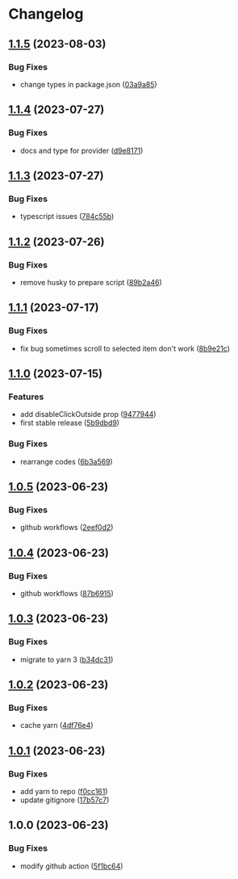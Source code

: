 # Changelog

## [1.1.5](https://github.com/aliakbarazizi/headless-datepicker/compare/v1.1.4...v1.1.5) (2023-08-03)


### Bug Fixes

* change types in package.json ([03a9a85](https://github.com/aliakbarazizi/headless-datepicker/commit/03a9a850a17924f5f9c2e2dbeb87f94e4fe97f76))

## [1.1.4](https://github.com/aliakbarazizi/headless-datepicker/compare/v1.1.3...v1.1.4) (2023-07-27)


### Bug Fixes

* docs and type for provider ([d9e8171](https://github.com/aliakbarazizi/headless-datepicker/commit/d9e8171bb4f7567957a80f60e1a5e63ae9b019ae))

## [1.1.3](https://github.com/aliakbarazizi/headless-datepicker/compare/v1.1.2...v1.1.3) (2023-07-27)


### Bug Fixes

* typescript issues ([784c55b](https://github.com/aliakbarazizi/headless-datepicker/commit/784c55bcde41d075c3403afc57aaec1df1c18f5e))

## [1.1.2](https://github.com/aliakbarazizi/headless-datepicker/compare/v1.1.1...v1.1.2) (2023-07-26)


### Bug Fixes

* remove husky to prepare script ([89b2a46](https://github.com/aliakbarazizi/headless-datepicker/commit/89b2a46aa3bed706c79f99dfe72c21b292181a6a))

## [1.1.1](https://github.com/aliakbarazizi/headless-datepicker/compare/v1.1.0...v1.1.1) (2023-07-17)


### Bug Fixes

* fix bug sometimes scroll to selected item don't work ([8b9e21c](https://github.com/aliakbarazizi/headless-datepicker/commit/8b9e21c062d7c0cc8bf3eb073844b26a0dd84fa5))

## [1.1.0](https://github.com/aliakbarazizi/headless-datepicker/compare/v1.0.5...v1.1.0) (2023-07-15)


### Features

* add disableClickOutside prop ([9477944](https://github.com/aliakbarazizi/headless-datepicker/commit/9477944656dba9fc6a4586442312c7f6d1de1d58))
* first stable release ([5b9dbd9](https://github.com/aliakbarazizi/headless-datepicker/commit/5b9dbd9c832d828d357e25cda0897a5bb871a9e6))


### Bug Fixes

* rearrange codes ([6b3a569](https://github.com/aliakbarazizi/headless-datepicker/commit/6b3a56991605b3f8e0f6515e66e1481f13856d2b))

## [1.0.5](https://github.com/aliakbarazizi/headless-datepicker/compare/v1.0.4...v1.0.5) (2023-06-23)


### Bug Fixes

* github workflows ([2eef0d2](https://github.com/aliakbarazizi/headless-datepicker/commit/2eef0d294311fee90e7207fc703a2188b7829615))

## [1.0.4](https://github.com/aliakbarazizi/headless-datepicker/compare/v1.0.3...v1.0.4) (2023-06-23)


### Bug Fixes

* github workflows ([87b6915](https://github.com/aliakbarazizi/headless-datepicker/commit/87b69157c20966fe80783d83a145bade34891d81))

## [1.0.3](https://github.com/aliakbarazizi/headless-datepicker/compare/v1.0.2...v1.0.3) (2023-06-23)


### Bug Fixes

* migrate to yarn 3 ([b34dc31](https://github.com/aliakbarazizi/headless-datepicker/commit/b34dc3175dc6725430debdfbd9c5e68047acf260))

## [1.0.2](https://github.com/aliakbarazizi/headless-datepicker/compare/v1.0.1...v1.0.2) (2023-06-23)


### Bug Fixes

* cache yarn ([4df76e4](https://github.com/aliakbarazizi/headless-datepicker/commit/4df76e4e8276ffc1f350aba260c515dceecc3760))

## [1.0.1](https://github.com/aliakbarazizi/headless-datepicker/compare/v1.0.0...v1.0.1) (2023-06-23)


### Bug Fixes

* add yarn to repo ([f0cc161](https://github.com/aliakbarazizi/headless-datepicker/commit/f0cc16162f0464ed17435d98def00ae9d753b97b))
* update gitignore ([17b57c7](https://github.com/aliakbarazizi/headless-datepicker/commit/17b57c74c69719fc8750638b5b2e23e49b428d4f))

## 1.0.0 (2023-06-23)


### Bug Fixes

* modify github action ([5f1bc64](https://github.com/aliakbarazizi/headless-datepicker/commit/5f1bc64363025bca49c7d9f9ae47dfcaea994afb))
